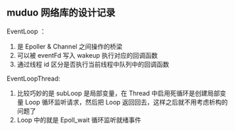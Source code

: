 ## muduo 网络库的设计记录

EventLoop ：
1. 是 Epoller & Channel 之间操作的桥梁
2. 可以被 eventFd 写入 wakeup 执行对应的回调函数
3. 通过线程 id 区分是否执行当前线程中队列中的回调函数

EventLoopThread: 
1. 比较巧妙的是 subLoop 是局部变量，在 Thread 中启用死循环是创建局部变量 Loop 循环监听请求，然后把 Loop 返回回去，这样之后就不用考虑析构的问题了
2. Loop 中的就是 Epoll_wait 循环监听就绪事件